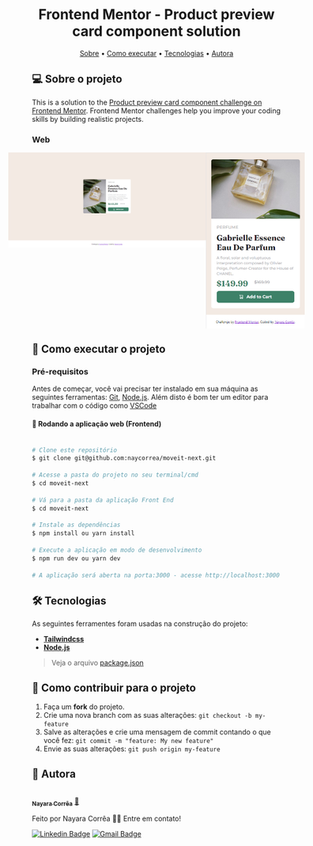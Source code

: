 <h1 align="center">  Frontend Mentor - Product preview card component solution </h1>

<p align="center">
 <a href="#-sobre-o-projeto">Sobre</a> •
 <a href="#-como-executar-o-projeto">Como executar</a> • 
 <a href="#-tecnologias">Tecnologias</a> • 
 <a href="#-autora">Autora</a> 
</p>

## 💻 Sobre o projeto

This is a solution to the [Product preview card component challenge on Frontend Mentor](https://www.frontendmentor.io/challenges/product-preview-card-component-GO7UmttRfa). Frontend Mentor challenges help you improve your coding skills by building realistic projects.

### Web

<p align="center" style="display: flex; align-items: flex-start; justify-content: center;">
  <img alt="Desktop Layout" title="#desktop" src="/Screenshoots/desktop.png" width="400px">

  <img alt="Mobile Layout" title="#mobile" src="/Screenshoots/mobile.png" width="200px">
</p>

## 🚀 Como executar o projeto

### Pré-requisitos

Antes de começar, você vai precisar ter instalado em sua máquina as seguintes ferramentas:
[Git](https://git-scm.com), [Node.js](https://nodejs.org/en/).
Além disto é bom ter um editor para trabalhar com o código como [VSCode](https://code.visualstudio.com/)

#### 🧭 Rodando a aplicação web (Frontend)

```bash

# Clone este repositório
$ git clone git@github.com:naycorrea/moveit-next.git

# Acesse a pasta do projeto no seu terminal/cmd
$ cd moveit-next

# Vá para a pasta da aplicação Front End
$ cd moveit-next

# Instale as dependências
$ npm install ou yarn install

# Execute a aplicação em modo de desenvolvimento
$ npm run dev ou yarn dev

# A aplicação será aberta na porta:3000 - acesse http://localhost:3000

```

## 🛠 Tecnologias

As seguintes ferramentes foram usadas na construção do projeto:

- **[Tailwindcss](https://pt-br.reactjs.org/)**
- **[Node.js](https://nodejs.org/en/)**

> Veja o arquivo [package.json](https://github.com/nayaracorrea/moveit-next/blob/main/package.json)

## 💪 Como contribuir para o projeto

1. Faça um **fork** do projeto.
2. Crie uma nova branch com as suas alterações: `git checkout -b my-feature`
3. Salve as alterações e crie uma mensagem de commit contando o que você fez: `git commit -m "feature: My new feature"`
4. Envie as suas alterações: `git push origin my-feature`

## 🙋 Autora

<a href="https://app.rocketseat.com.br/me/nayaraflorentino-1602180404901">
 <img style="border-radius: 50%;" src="https://avatars.githubusercontent.com/u/43212442?s=400&u=6330cdf68f31859541a3805c6e2fa3bf59f90f82&v=4" width="100px;" alt=""/>
 <br />
 <sub><b>Nayara Corrêa</b></sub></a> <a href="https://app.rocketseat.com.br/me/nayaraflorentino-1602180404901" title="Rocketseat">🚀
 </a>

Feito por Nayara Corrêa 👋🏽 Entre em contato!

[![Linkedin Badge](https://img.shields.io/badge/-Nayara-blue?style=flat-square&logo=Linkedin&logoColor=white&link=https://www.linkedin.com/in/nayara-corr%C3%AAa-03bb91149/)](https://www.linkedin.com/in/nayara-corr%C3%AAa-03bb91149/)
[![Gmail Badge](https://img.shields.io/badge/-nayara.florentino@gmail.com-c14438?style=flat-square&logo=Gmail&logoColor=white&link=mailto:nayara.florentino@gmail.com)](mailto:nayara.florentino@gmail.com)
